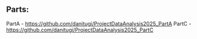 ## Parts:
PartA - https://github.com/danitugi/ProjectDataAnalysis2025_PartA
PartC - https://github.com/danitugi/ProjectDataAnalysis2025_PartC

